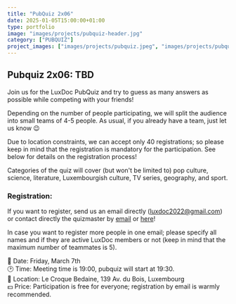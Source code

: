 ```yaml
---
title: "PubQuiz 2x06"
date: 2025-01-05T15:00:00+01:00
type: portfolio
image: "images/projects/pubquiz-header.jpg"
category: ["PUBQUIZ"]
project_images: ["images/projects/pubquiz.jpeg", "images/projects/pubquiz2.jpg"]
---
```


## Pubquiz 2x06: TBD

Join us for the LuxDoc PubQuiz and try to guess as many answers as possible while competing with your friends!

Depending on the number of people participating, we will split the audience into small teams of 4-5 people. As usual, if you already have a team, just let us know 😉
	
Due to location constraints, we can accept only 40 registrations; so please keep in mind that the registration is mandatory for the participation. See below for details on the registration process!

Categories of the quiz will cover (but won't be limited to) pop culture, science, literature, Luxembourgish culture, TV series, geography, and sport.

### Registration:
If you want to register, send us an email directly (luxdoc2022@gmail.com) or contact directly the quizmaster by [email](mailto:quizmaster.lux@gmail.com) or [here](https://letzquiz.github.io/)!

In case you want to register more people in one email; please specify all names and if they are active LuxDoc members or not (keep in mind that the maximum number of teammates is 5).

📆 Date: Friday, March 7th  \
🕑 Time: Meeting time is 19:00, pubquiz will start at 19:30. \
📌 Location: Le Croque Bedaine, 139 Av. du Bois, Luxembourg \
💵 Price: Participation is free for everyone; registration by email is warmly recommended.
